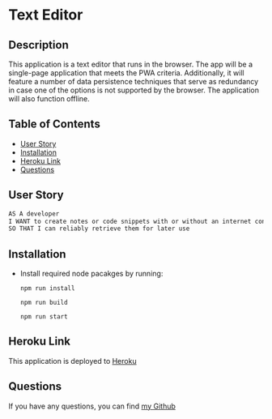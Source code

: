 # Text Editor

## Description
This application is a text editor that runs in the browser. The app will be a single-page application that meets the PWA criteria. Additionally, it will feature a number of data persistence techniques that serve as redundancy in case one of the options is not supported by the browser. The application will also function offline.

## Table of Contents
  * [User Story](#user-story)
  * [Installation](#installation)
  * [Heroku Link](#heroku-link)
  * [Questions](#questions)  

## User Story
```md
AS A developer
I WANT to create notes or code snippets with or without an internet connection
SO THAT I can reliably retrieve them for later use
```

## Installation
- Install required node pacakges by running:
    ```
    npm run install
    ```
    ```
    npm run build
    ```
    ```
    npm run start
    ```

## Heroku Link
This application is deployed to [Heroku](https://floating-escarpment-58734-4b36e92841a4.herokuapp.com/)


## Questions
If you have any questions, you can find [my Github](https://github.com/gtotaku-tg/)